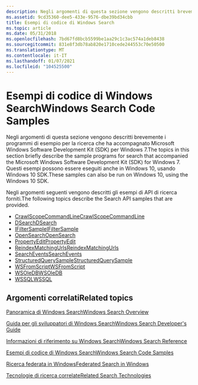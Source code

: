 ```yaml
---
description: Negli argomenti di questa sezione vengono descritti brevemente i programmi di esempio per la ricerca che accompagnano Microsoft Windows Software Development Kit (SDK) per Windows 7.
ms.assetid: 9cd35360-dee5-433e-9576-dbe39bd34cbb
title: Esempi di codice di Windows Search
ms.topic: article
ms.date: 05/31/2018
ms.openlocfilehash: 7bd67fd8bcb5599be1aa29c1c3ac574a1deb8438
ms.sourcegitcommit: 831e8f3db78ab820e1710cede244553c70e50500
ms.translationtype: MT
ms.contentlocale: it-IT
ms.lasthandoff: 01/07/2021
ms.locfileid: "104525500"
---
```

# <a name="windows-search-code-samples"></a><span data-ttu-id="4ae14-103">Esempi di codice di Windows Search</span><span class="sxs-lookup"><span data-stu-id="4ae14-103">Windows Search Code Samples</span></span>

<span data-ttu-id="4ae14-104">Negli argomenti di questa sezione vengono descritti brevemente i programmi di esempio per la ricerca che ha accompagnato Microsoft Windows Software Development Kit (SDK) per Windows 7.</span><span class="sxs-lookup"><span data-stu-id="4ae14-104">The topics in this section briefly describe the sample programs for search that accompanied the Microsoft Windows Software Development Kit (SDK) for Windows 7.</span></span> <span data-ttu-id="4ae14-105">Questi esempi possono essere eseguiti anche in Windows 10, usando Windows 10 SDK.</span><span class="sxs-lookup"><span data-stu-id="4ae14-105">These samples can also be run on Windows 10, using the Windows 10 SDK.</span></span>

<span data-ttu-id="4ae14-106">Negli argomenti seguenti vengono descritti gli esempi di API di ricerca forniti.</span><span class="sxs-lookup"><span data-stu-id="4ae14-106">The following topics describe the Search API samples that are provided.</span></span>

- [<span data-ttu-id="4ae14-107">CrawlScopeCommandLine</span><span class="sxs-lookup"><span data-stu-id="4ae14-107">CrawlScopeCommandLine</span></span>](-search-sample-crawlscopecommandline.md)
- [<span data-ttu-id="4ae14-108">DSearch</span><span class="sxs-lookup"><span data-stu-id="4ae14-108">DSearch</span></span>](-search-sample-dsearch.md)
- [<span data-ttu-id="4ae14-109">IFilterSample</span><span class="sxs-lookup"><span data-stu-id="4ae14-109">IFilterSample</span></span>](-search-sample-ifiltersample.md)
- [<span data-ttu-id="4ae14-110">OpenSearch</span><span class="sxs-lookup"><span data-stu-id="4ae14-110">OpenSearch</span></span>](-search-sample-opensearch.md)
- [<span data-ttu-id="4ae14-111">PropertyEdit</span><span class="sxs-lookup"><span data-stu-id="4ae14-111">PropertyEdit</span></span>](-search-sample-propertyedit.md)
- [<span data-ttu-id="4ae14-112">ReindexMatchingUrls</span><span class="sxs-lookup"><span data-stu-id="4ae14-112">ReindexMatchingUrls</span></span>](-search-sample-reindexmatchingurls.md)
- [<span data-ttu-id="4ae14-113">SearchEvents</span><span class="sxs-lookup"><span data-stu-id="4ae14-113">SearchEvents</span></span>](-search-sample-searchevents.md)
- [<span data-ttu-id="4ae14-114">StructuredQuerySample</span><span class="sxs-lookup"><span data-stu-id="4ae14-114">StructuredQuerySample</span></span>](-search-sample-structuredquerysample.md)
- [<span data-ttu-id="4ae14-115">WSFromScript</span><span class="sxs-lookup"><span data-stu-id="4ae14-115">WSFromScript</span></span>](-search-sample-wsfromscript.md)
- [<span data-ttu-id="4ae14-116">WSOleDB</span><span class="sxs-lookup"><span data-stu-id="4ae14-116">WSOleDB</span></span>](-search-sample-wsoledb.md)
- [<span data-ttu-id="4ae14-117">WSSQL</span><span class="sxs-lookup"><span data-stu-id="4ae14-117">WSSQL</span></span>](-search-sample-wssql.md)

## <a name="related-topics"></a><span data-ttu-id="4ae14-118">Argomenti correlati</span><span class="sxs-lookup"><span data-stu-id="4ae14-118">Related topics</span></span>


[<span data-ttu-id="4ae14-119">Panoramica di Windows Search</span><span class="sxs-lookup"><span data-stu-id="4ae14-119">Windows Search Overview</span></span>](-search-3x-wds-overview.md)

[<span data-ttu-id="4ae14-120">Guida per gli sviluppatori di Windows Search</span><span class="sxs-lookup"><span data-stu-id="4ae14-120">Windows Search Developer's Guide</span></span>](-search-developers-guide-entry-page.md)

[<span data-ttu-id="4ae14-121">Informazioni di riferimento su Windows Search</span><span class="sxs-lookup"><span data-stu-id="4ae14-121">Windows Search Reference</span></span>](-search-reference-entry-page.md)

[<span data-ttu-id="4ae14-122">Esempi di codice di Windows Search</span><span class="sxs-lookup"><span data-stu-id="4ae14-122">Windows Search Code Samples</span></span>](-search-samples-ovw.md)

[<span data-ttu-id="4ae14-123">Ricerca federata in Windows</span><span class="sxs-lookup"><span data-stu-id="4ae14-123">Federated Search in Windows</span></span>](-search-federated-search-overview.md)

[<span data-ttu-id="4ae14-124">Tecnologie di ricerca correlate</span><span class="sxs-lookup"><span data-stu-id="4ae14-124">Related Search Technologies</span></span>](-search-3x-wds-sampleentry.md)
